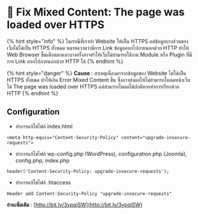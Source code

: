 # 🌺 Fix Mixed Content: The page was loaded over HTTPS

{% hint style="info" %}
ในกรณีที่เราทำ Website ให้เป็น HTTPS แต่ข้อมูลบางส่วนของเว็บไม่ได้เป็น HTTPS ทั้งหมด หมายความว่ามีการ Link ข้อมูลออกไปภายนอกด้วย HTTP ทำให้ Web Browser ขึ้นเตือนมาและบางครั้งอาจทำให้เว็บไม่สามารถใช้งาน Module หรือ Plugin ที่มีการ Link ออกไปภายนอกด้วย HTTP ได้
{% endhint %}

{% hint style="danger" %}
**Cause** : สาเหตุเนื่องมาจากข้อมูลของ Website ไม่ได้เป็น HTTPS ทั้งหมด ทำให้เกิด Error Mixed Content ขึ้น ซึ่งอาจส่งผลให้ไม่สามารถโหลดหน้าเว็บได้ The page was loaded over HTTPS แต่สามารถโหลดได้ปกติหากทำการเรียกด้วย HTTP
{% endhint %}

## **Configuration**

* ทำการแก้ไขไฟล์ index.html

```
<meta http-equiv="Content-Security-Policy" content="upgrade-insecure-requests">
```

* ทำการแก้ไขไฟล์ wp-config.php (WordPress), configuration.php (Joomla), config.php, index.php

```
header('Content-Security-Policy: upgrade-insecure-requests');
```

* ทำการแก้ไขไฟล์ .htaccess

```
Header add Content-Security-Policy "upgrade-insecure-requests"
```

**อ่านเพิ่มเติม** : [http://bit.ly/3ypqiSW](http://bit.ly/3ypqiSW)

